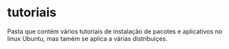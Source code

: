 # tutoriais

Pasta que contém vários tutoriais de instalação de pacotes e aplicativos no linux Ubuntu, mas tamém se aplica a várias distribuiçes.

